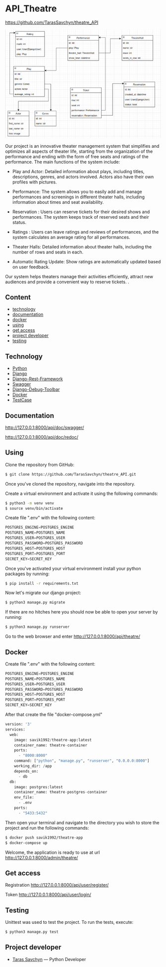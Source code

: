 # API_Theatre
https://github.com/TarasSavchyn/theatre_API

![img.png](scheme/img.png)

Our project is an innovative theater management system that simplifies and optimizes all aspects of theater life, 
starting from the organization of the performance and ending with the form of free seats and ratings of the performance. 
The main functions of the system include:
- Play and Actor: Detailed information about plays, including titles, descriptions, genres, and actors involved. Actors 
also have their own profiles with pictures.

- Performance: The system allows you to easily add and manage performances and screenings in different theater halls, 
including information about times and seat availability.

- Reservation : Users can reserve tickets for their desired shows and performances. The system keeps track of reserved 
seats and their status.

- Ratings : Users can leave ratings and reviews of performances, and the system calculates an average rating for all performances.

- Theater Halls: Detailed information about theater halls, including the number of rows and seats in each.

- Automatic Rating Update: Show ratings are automatically updated based on user feedback.

Our system helps theaters manage their activities efficiently, attract new audiences and provide a convenient way to reserve tickets. .


## Content
- [technology](#technology)
- [documentation](#documentation)
- [docker](#docker)
- [using](#using)
- [get access](#using)
- [project developer](#project-developer)
- [testing](#testing)

## Technology
- [Python](https://www.python.org/)
- [Django](https://www.djangoproject.com/)
- [Django-Rest-Framework](https://www.django-rest-framework.org/)
- [Swagger](https://swagger.io/)
- [Django-Debug-Toolbar](https://django-debug-toolbar.readthedocs.io/en/latest/installation.html#process)
- [Docker](https://www.docker.com/)
- [TestCase](https://docs.djangoproject.com/en/4.2/topics/testing/tools/)


## Documentation
http://127.0.0.1:8000/api/doc/swagger/

http://127.0.0.1:8000/api/doc/redoc/

## Using
Clone the repository from GitHub:
```sh
$ git clone https://github.com/TarasSavchyn/theatre_API.git
```
Once you've cloned the repository, navigate into the repository.

Create a virtual environment and activate it using the following commands:
```sh
$ python3 -m venv venv
$ source venv/bin/activate
```

Create file ".env" with the following content:
```python
POSTGRES_ENGINE=POSTGRES_ENGINE
POSTGRES_NAME=POSTGRES_NAME
POSTGRES_USER=POSTGRES_USER
POSTGRES_PASSWORD=POSTGRES_PASSWORD
POSTGRES_HOST=POSTGRES_HOST
POSTGRES_PORT=POSTGRES_PORT
SECRET_KEY=SECRET_KEY
```

Once you've activated your virtual environment install your python packages by running:
```sh
$ pip install -r requirements.txt
```
Now let's migrate our django project:
```sh
$ python3 manage.py migrate
```
If there are no hitches here you should now be able to open your server by running:
```sh
$ python3 manage.py runserver
```
Go to the web browser and enter http://127.0.0.1:8000/api/theatre/


## Docker
Create file ".env" with the following content:
```python
POSTGRES_ENGINE=POSTGRES_ENGINE
POSTGRES_NAME=POSTGRES_NAME
POSTGRES_USER=POSTGRES_USER
POSTGRES_PASSWORD=POSTGRES_PASSWORD
POSTGRES_HOST=POSTGRES_HOST
POSTGRES_PORT=POSTGRES_PORT
SECRET_KEY=SECRET_KEY
```
After that create the file "docker-compose.yml"
```python
version: '3'
services:
  web:
    image: savik1992/theatre-app:latest
    container_name: theatre-container
    ports:
      - "8000:8000"
    command: ["python", "manage.py", "runserver", "0.0.0.0:8000"]
    working_dir: /app
    depends_on:
      - db
  db:
    image: postgres:latest
    container_name: theatre-postgres-container
    env_file:
      - .env
    ports:
      - "5433:5432"
```
Then open your terminal and navigate to the directory you wish to store the project and run the following commands:
```sh
$ docker push savik1992/theatre-app
$ docker-compose up
```
Welcome, the application is ready to use at url http://127.0.0.1:8000/admin/theatre/


## Get access
Registration http://127.0.0.1:8000/api/user/register/

Token http://127.0.0.1:8000/api/user/login/


## Testing

Unittest was used to test the project. To run the tests, execute:
```sh
$ python3 manage.py test 
```

## Project developer

- [Taras Savchyn](https://www.linkedin.com/in/taras-savchyn-ba2705261/) — Python Developer

